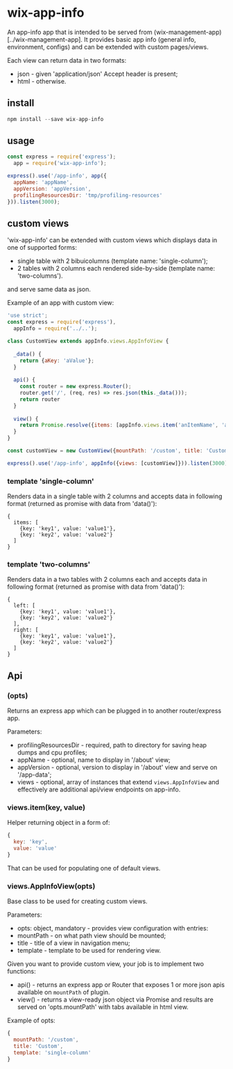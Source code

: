 # wix-app-info

An app-info app that is intended to be served from (wix-management-app)[../wix-management-app]. It provides basic app info (general info, environment, configs) and can be extended with custom pages/views.

Each view can return data in two formats:
 - json - given 'application/json' Accept header is present;
 - html - otherwise.

## install

```js
npm install --save wix-app-info
```

## usage

```js
const express = require('express'); 
  app = require('wix-app-info');

express().use('/app-info', app({
  appName: 'appName',
  appVersion: 'appVersion',
  profilingResourcesDir: 'tmp/profiling-resources'
})).listen(3000);
```

## custom views

'wix-app-info' can be extended with custom views which displays data in one of supported forms:
 - single table with 2 bibuicolumns (template name: 'single-column');
 - 2 tables with 2 columns each rendered side-by-side  (template name: 'two-columns').

and serve same data as json.

Example of an app with custom view:
 
```js
'use strict';
const express = require('express'),
  appInfo = require('../..');

class CustomView extends appInfo.views.AppInfoView {
  
  _data() {
    return {aKey: 'aValue'};
  }
  
  api() {
    const router = new express.Router();
    router.get('/', (req, res) => res.json(this._data()));
    return router
  }
  
  view() {
    return Promise.resolve({items: [appInfo.views.item('anItemName', 'anItemValue')]});
  }
}

const customView = new CustomView({mountPath: '/custom', title: 'Custom', template: 'single-column'});

express().use('/app-info', appInfo({views: [customView]})).listen(3000);
```

### template 'single-column'

Renders data in a single table with 2 columns and accepts data in following format (returned as promise with data from 'data()'):

```
{
  items: [
    {key: 'key1', value: 'value1'},
    {key: 'key2', value: 'value2'}
  ]
}
```

### template 'two-columns'

Renders data in a two tables with 2 columns each and accepts data in following format (returned as promise with data from 'data()'):

```
{
  left: [
    {key: 'key1', value: 'value1'},
    {key: 'key2', value: 'value2'}
  ],
  right: [
    {key: 'key1', value: 'value1'},
    {key: 'key2', value: 'value2'}
  ]
}
```

## Api

### (opts)
Returns an express app which can be plugged in to another router/express app.

Parameters:
 - profilingResourcesDir - required, path to directory for saving heap dumps and cpu profiles;
 - appName - optional, name to display in '/about' view;
 - appVersion - optional, version to display in '/about' view and serve on '/app-data';
 - views - optional, array of instances that extend `views.AppInfoView` and effectively are additional api/view endpoints on app-info.

### views.item(key, value)
Helper returning object in a form of:

```js
{
  key: 'key',
  value: 'value'  
}
```

That can be used for populating one of default views.

### views.AppInfoView(opts)
Base class to be used for creating custom views.

Parameters:
 - opts: object, mandatory - provides view configuration with entries:
  - mountPath - on what path view should be mounted;
  - title - title of a view in navigation menu;
  - template - template to be used for rendering view.

Given you want to provide custom view, your job is to implement two functions: 
 - api() - returns an express app or Router that exposes 1 or more json apis available on `mountPath` of plugin.
 - view() - returns a view-ready json object via Promise and results are served on 'opts.mountPath' with tabs available in html view.

Example of opts:

```js
{
  mountPath: '/custom',
  title: 'Custom',
  template: 'single-column'
}
```